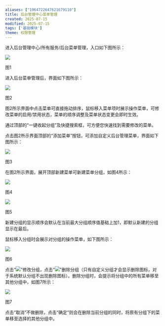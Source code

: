 ```yaml
---
aliases: ["1964722647621679110"]
title: 后台管理中心菜单管理
created: 2025-07-15
modified: 2025-07-15
tags: ['基础模块']
theme: 权限管理
---
```


进入后台管理中心/所有服务/后台菜单管理，入口如下图所示：

![](6ea8f1f9a69db91db8297a8c308acbe5.jpg)

图1

进入后台菜单管理后，界面如下图所示：

![](3750db52c758e33a1c870f3570218515.jpg)

图2

图2所示界面中点击菜单可直接拖动排序，鼠标移入菜单项时展示操作菜单，可修改菜单的启用/禁用状态，菜单的顺序调整及菜单状态变更会即时生效。

通过顶部的“一键收起分组”及快捷搜索框，可方便您快速找到需要修改的菜单。

点击图2所示界面顶部的“添加菜单”按钮，可添加自定义后台管理菜单，界面如下图所示：

![](3b34457d4cc04fa1fbead355c442ab0d.jpg)

图3

在图2所示界面，展开顶部新建菜单可新建菜单分组，如图4所示：

![](dcb2e0838132532f1da62a073276f355.jpg)

图4

![](fc5b5c00a982b864614f9a740eb58ebb.jpg)

图5

新建分组的显示顺序会默认在当前最大分组顺序值基础上加1，即默认新建的分组显示在最后。

鼠标移入分组时会展示对分组的操作菜单，如下图所示：

![](94e5771daa99a8c89ae0de8343ec80a6.jpg)

图6

点击“![](16a59ba9dec7ce05b0755a5613940f72.jpg)”修改分组，点击“![](053db4a8ddc79ca097c9cd719495928f.jpg)”删除分组（只有自定义分组才会显示删除图标，对于系统默认分组不出现删除图标）。删除分组时，会提示将分组中的所有菜单移至其他分组中，如图7所示：

![](ef9c77933e8d16251705116b30d63755.jpg)

图7

点击“取消”不做删除，点击“确定”则会在删除当前分组的同时，将原有分组下的菜单移至选择的其他分组中。